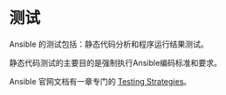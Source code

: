 # 测试

Ansible 的测试包括：静态代码分析和程序运行结果测试。  

静态代码测试的主要目的是强制执行A​​nsible编码标准和要求。  

Ansible 官网文档有一章专门的 [Testing Strategies](https://docs.ansible.com/ansible/2.9/reference_appendices/test_strategies.html)。  

